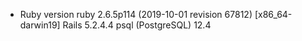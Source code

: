 * Ruby version
  ruby 2.6.5p114 (2019-10-01 revision 67812) [x86_64-darwin19]
  Rails 5.2.4.4
  psql (PostgreSQL) 12.4
